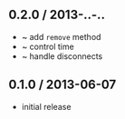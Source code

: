 ## 0.2.0 / 2013-..-..

  * ~ add `remove` method
  * ~ control time
  * ~ handle disconnects

## 0.1.0 / 2013-06-07

  * initial release
